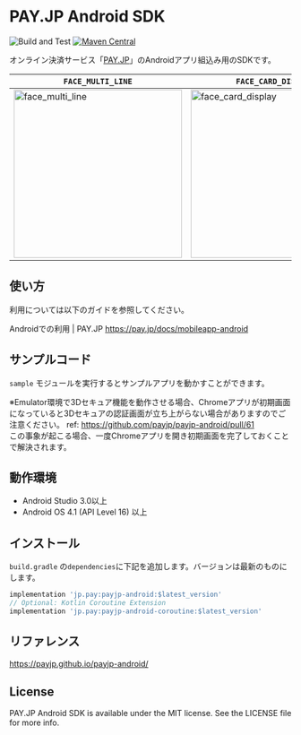 # PAY.JP Android SDK
![Build and Test](https://github.com/payjp/payjp-android/workflows/Build%20and%20Test/badge.svg?branch=master)
[![Maven Central](https://img.shields.io/maven-central/v/jp.pay/payjp-android.svg)](https://oss.sonatype.org/content/groups/public/jp/pay/payjp-android/)

オンライン決済サービス「[PAY.JP](https://pay.jp/)」のAndroidアプリ組込み用のSDKです。

| `FACE_MULTI_LINE` | `FACE_CARD_DISPLAY` |
| - | - |
| <img alt="face_multi_line" width=300 src="https://user-images.githubusercontent.com/949882/80774525-3d6c0280-8b98-11ea-92b7-f71528c7fcde.png" /> | <img alt="face_card_display" width=300 src="https://user-images.githubusercontent.com/949882/80774521-3a711200-8b98-11ea-966a-b82bb10c7b54.png" /> |

## 使い方

利用については以下のガイドを参照してください。

Androidでの利用 | PAY.JP https://pay.jp/docs/mobileapp-android

## サンプルコード

`sample` モジュールを実行するとサンプルアプリを動かすことができます。

※Emulator環境で3Dセキュア機能を動作させる場合、Chromeアプリが初期画面になっていると3Dセキュアの認証画面が立ち上がらない場合がありますのでご注意ください。 ref: https://github.com/payjp/payjp-android/pull/61  
この事象が起こる場合、一度Chromeアプリを開き初期画面を完了しておくことで解決されます。

## 動作環境

- Android Studio 3.0以上
- Android OS 4.1 (API Level 16) 以上

## インストール

`build.gradle` の`dependencies`に下記を追加します。バージョンは最新のものにします。

```build.gradle
implementation 'jp.pay:payjp-android:$latest_version'
// Optional: Kotlin Coroutine Extension
implementation 'jp.pay:payjp-android-coroutine:$latest_version'
```

## リファレンス

https://payjp.github.io/payjp-android/

## License

PAY.JP Android SDK is available under the MIT license. See the LICENSE file for more info.